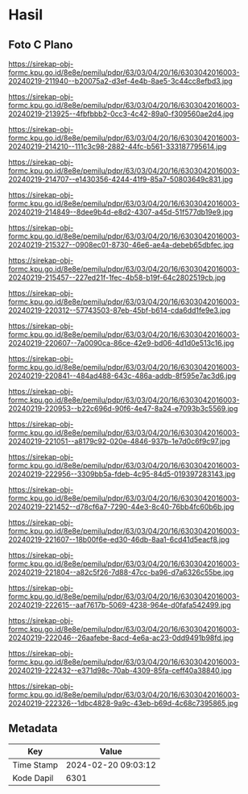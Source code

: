 # Hasil

## Foto C Plano

https://sirekap-obj-formc.kpu.go.id/8e8e/pemilu/pdpr/63/03/04/20/16/6303042016003-20240219-211940--b20075a2-d3ef-4e4b-8ae5-3c44cc8efbd3.jpg

https://sirekap-obj-formc.kpu.go.id/8e8e/pemilu/pdpr/63/03/04/20/16/6303042016003-20240219-213925--4fbfbbb2-0cc3-4c42-89a0-f309560ae2d4.jpg

https://sirekap-obj-formc.kpu.go.id/8e8e/pemilu/pdpr/63/03/04/20/16/6303042016003-20240219-214210--111c3c98-2882-44fc-b561-333187795614.jpg

https://sirekap-obj-formc.kpu.go.id/8e8e/pemilu/pdpr/63/03/04/20/16/6303042016003-20240219-214707--e1430356-4244-41f9-85a7-50803649c831.jpg

https://sirekap-obj-formc.kpu.go.id/8e8e/pemilu/pdpr/63/03/04/20/16/6303042016003-20240219-214849--8dee9b4d-e8d2-4307-a45d-51f577db19e9.jpg

https://sirekap-obj-formc.kpu.go.id/8e8e/pemilu/pdpr/63/03/04/20/16/6303042016003-20240219-215327--0908ec01-8730-46e6-ae4a-debeb65dbfec.jpg

https://sirekap-obj-formc.kpu.go.id/8e8e/pemilu/pdpr/63/03/04/20/16/6303042016003-20240219-215457--227ed21f-1fec-4b58-b19f-64c2802519cb.jpg

https://sirekap-obj-formc.kpu.go.id/8e8e/pemilu/pdpr/63/03/04/20/16/6303042016003-20240219-220312--57743503-87eb-45bf-b614-cda6dd1fe9e3.jpg

https://sirekap-obj-formc.kpu.go.id/8e8e/pemilu/pdpr/63/03/04/20/16/6303042016003-20240219-220607--7a0090ca-86ce-42e9-bd06-4d1d0e513c16.jpg

https://sirekap-obj-formc.kpu.go.id/8e8e/pemilu/pdpr/63/03/04/20/16/6303042016003-20240219-220841--484ad488-643c-486a-addb-8f595e7ac3d6.jpg

https://sirekap-obj-formc.kpu.go.id/8e8e/pemilu/pdpr/63/03/04/20/16/6303042016003-20240219-220953--b22c696d-90f6-4e47-8a24-e7093b3c5569.jpg

https://sirekap-obj-formc.kpu.go.id/8e8e/pemilu/pdpr/63/03/04/20/16/6303042016003-20240219-221051--a8179c92-020e-4846-937b-1e7d0c6f9c97.jpg

https://sirekap-obj-formc.kpu.go.id/8e8e/pemilu/pdpr/63/03/04/20/16/6303042016003-20240219-222956--3309bb5a-fdeb-4c95-84d5-019397283143.jpg

https://sirekap-obj-formc.kpu.go.id/8e8e/pemilu/pdpr/63/03/04/20/16/6303042016003-20240219-221452--d78cf6a7-7290-44e3-8c40-76bb4fc60b6b.jpg

https://sirekap-obj-formc.kpu.go.id/8e8e/pemilu/pdpr/63/03/04/20/16/6303042016003-20240219-221607--18b00f6e-ed30-46db-8aa1-6cd41d5eacf8.jpg

https://sirekap-obj-formc.kpu.go.id/8e8e/pemilu/pdpr/63/03/04/20/16/6303042016003-20240219-221804--a82c5f26-7d88-47cc-ba96-d7a6326c55be.jpg

https://sirekap-obj-formc.kpu.go.id/8e8e/pemilu/pdpr/63/03/04/20/16/6303042016003-20240219-222615--aaf7617b-5069-4238-964e-d0fafa542499.jpg

https://sirekap-obj-formc.kpu.go.id/8e8e/pemilu/pdpr/63/03/04/20/16/6303042016003-20240219-222046--26aafebe-8acd-4e6a-ac23-0dd9491b98fd.jpg

https://sirekap-obj-formc.kpu.go.id/8e8e/pemilu/pdpr/63/03/04/20/16/6303042016003-20240219-222432--e371d98c-70ab-4309-85fa-ceff40a38840.jpg

https://sirekap-obj-formc.kpu.go.id/8e8e/pemilu/pdpr/63/03/04/20/16/6303042016003-20240219-222326--1dbc4828-9a9c-43eb-b69d-4c68c7395865.jpg


## Metadata

| Key        | Value               |
| ---------- | ------------------- |
| Time Stamp | 2024-02-20 09:03:12 |
| Kode Dapil | 6301                |



